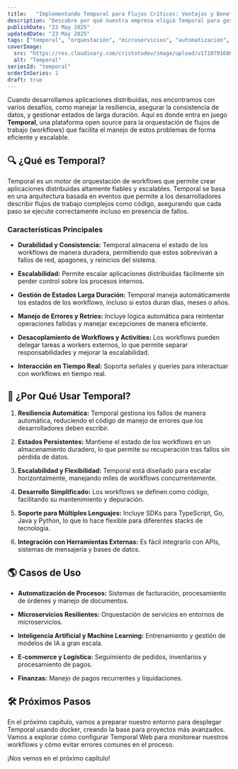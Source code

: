 ```yaml
---
title:   "Implementando Temporal para Flujos Críticos: Ventajas y Beneficios para Desarrolladores"
description: "Descubre por qué nuestra empresa eligió Temporal para gestionar flujos de trabajo críticos. Aprende sobre sus ventajas, cómo simplifica la programación y los beneficios para desarrolladores en la creación de aplicaciones fiables y escalables."
publishDate: "23 May 2025"
updatedDate: "23 May 2025"
tags: ["temporal", "orquestación", "microservicios", "automatización", "procesos"]
coverImage:
  src: "https://res.cloudinary.com/cristotodev/image/upload/v1718791686/cristotodev/blog/temporal_vyztn8.png"
  alt: "Temporal"
seriesId: "temporal"
orderInSeries: 1
draft: true
---
```

Cuando desarrollamos aplicaciones distribuidas, nos encontramos con varios desafíos, como manejar la resiliencia, asegurar la consistencia de datos, y gestionar estados de larga duración. Aquí es donde entra en juego **Temporal**, una plataforma open source para la orquestación de flujos de trabajo (workflows) que facilita el manejo de estos problemas de forma eficiente y escalable.

## 🔍 ¿Qué es Temporal?

Temporal es un motor de orquestación de workflows que permite crear aplicaciones distribuidas altamente fiables y escalables. Temporal se basa en una arquitectura basada en eventos que permite a los desarrolladores describir flujos de trabajo complejos como código, asegurando que cada paso se ejecute correctamente incluso en presencia de fallos.

### Características Principales

-   **Durabilidad y Consistencia:** Temporal almacena el estado de los workflows de manera duradera, permitiendo que estos sobrevivan a fallos de red, apagones, y reinicios del sistema.
    
-   **Escalabilidad:** Permite escalar aplicaciones distribuidas fácilmente sin perder control sobre los procesos internos.
    
-   **Gestión de Estados Larga Duración:** Temporal maneja automáticamente los estados de los workflows, incluso si estos duran días, meses o años.
    
-   **Manejo de Errores y Retries:** Incluye lógica automática para reintentar operaciones fallidas y manejar excepciones de manera eficiente.
    
-   **Desacoplamiento de Workflows y Activities:** Los workflows pueden delegar tareas a workers externos, lo que permite separar responsabilidades y mejorar la escalabilidad.
    
-   **Interacción en Tiempo Real:** Soporta señales y queries para interactuar con workflows en tiempo real.
    

## 🚀 ¿Por Qué Usar Temporal?

1.  **Resiliencia Automática:** Temporal gestiona los fallos de manera automática, reduciendo el código de manejo de errores que los desarrolladores deben escribir.
    
2.  **Estados Persistentes:** Mantiene el estado de los workflows en un almacenamiento duradero, lo que permite su recuperación tras fallos sin pérdida de datos.
    
3.  **Escalabilidad y Flexibilidad:** Temporal está diseñado para escalar horizontalmente, manejando miles de workflows concurrentemente.
    
4.  **Desarrollo Simplificado:** Los workflows se definen como código, facilitando su mantenimiento y depuración.
    
5.  **Soporte para Múltiples Lenguajes:** Incluye SDKs para TypeScript, Go, Java y Python, lo que lo hace flexible para diferentes stacks de tecnología.
    
6.  **Integración con Herramientas Externas:** Es fácil integrarlo con APIs, sistemas de mensajería y bases de datos.
    

## 🌎 Casos de Uso

-   **Automatización de Procesos:** Sistemas de facturación, procesamiento de órdenes y manejo de documentos.
    
-   **Microservicios Resilientes:** Orquestación de servicios en entornos de microservicios.
    
-   **Inteligencia Artificial y Machine Learning:** Entrenamiento y gestión de modelos de IA a gran escala.
    
-   **E-commerce y Logística:** Seguimiento de pedidos, inventarios y procesamiento de pagos.
    
-   **Finanzas:** Manejo de pagos recurrentes y liquidaciones.
    

## 🛠️ Próximos Pasos

En el próximo capítulo, vamos a preparar nuestro entorno para desplegar Temporal usando docker, creando la base para proyectos más avanzados. Vamos a explorar cómo configurar Temporal Web para monitorear nuestros workflows y cómo evitar errores comunes en el proceso.

¡Nos vemos en el próximo capítulo!